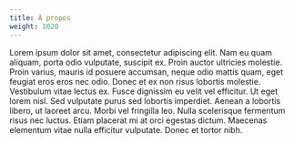 ```yaml
---
title: À propos
weight: 1020
---
```


Lorem ipsum dolor sit amet, consectetur adipiscing elit. Nam eu quam aliquam, porta odio vulputate, suscipit ex. Proin auctor ultricies molestie. Proin varius, mauris id posuere accumsan, neque odio mattis quam, eget feugiat eros eros nec odio. Donec et ex non risus lobortis molestie. Vestibulum vitae lectus ex. Fusce dignissim eu velit vel efficitur. Ut eget lorem nisl. Sed vulputate purus sed lobortis imperdiet. Aenean a lobortis libero, ut laoreet arcu. Morbi vel fringilla leo. Nulla scelerisque fermentum risus nec luctus. Etiam placerat mi at orci egestas dictum. Maecenas elementum vitae nulla efficitur vulputate. Donec et tortor nibh.
